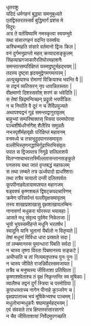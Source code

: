 धृतराष्ट्रः  
यदिदं धर्मगहनं बुद्ध्या समनुबुध्यते  
एतद्विस्तरतस्सर्वं बुद्धिमार्गं प्रशंस मे  
विदुरः  
अत्र ते वर्तयिष्यामि नमस्कृत्वा स्वयम्भुवे  
यथा संसारगहनं वदन्ति परमर्षयः  
कश्चिन्महति संसारे वर्तमानो द्विजः किल |  
वनं दुर्गमनुप्राप्तो महत् क्रव्यादसङ्कुलम्  
सिंहव्याघ्रगजाकारैरतिघोरमहाशनैः  
समन्तात्सम्परिक्षिप्तं यस्माद्द्रष्टुर्महद्भयम् ||  
तदस्य दृष्ट्वा हृदयमुद्वेगमगमत्परम् |  
अत्युच्छ्रयाश्च रोमाणां विक्रियाश्च भवन्ति वै ||  
स तद्वनं व्यतिसरन् नृप धावन्नितस्ततः |  
वीक्षमाणो दिशस्सर्वाश् शरणं क भवेदिति ||  
स तेषां छिद्रमन्विच्छन् प्रद्रुतो भयपीडितः  
न च निर्याति वै दूरं न च तैर्विप्रयुज्यते  
अथापश्यद्वनं गूढं समन्ताद्वागुरावृतम्  
बाहुभ्यां सम्परिष्वक्तस् स्त्रिया परमघोरया  
पञ्चशीर्षधरैर्नागैश् शैलैरिव समुन्नतैः  
नभःस्पृशैर्महावृक्षैः परिक्षिप्तं महावनम्  
वनमध्ये च तत्राभूदुदपानस्समावृतः  
वल्लीभिस्तृणनद्धाभिर्गूढाभिरभिसंवृतः  
पपात स द्विजस्तत्र निगूढे सलिलाशये  
विलग्नश्चाभवत्तस्मिँल्लतासन्तानसङ्कुले  
पनसस्य यथा जातं वृन्तबद्धं महाफलम्  
स तथा लम्बते तत्र ऊर्ध्वपादो ह्यधश्शिराः  
तथा तत्रैव चायातो दन्ती दलितपर्वतः   
कूपपीनाहवेलायामपश्यत महागजम्  
षड्वक्त्रं कृष्णशबलं द्विषट्कपदचारिणम्  
क्रमेण परिसर्पन्तं वल्लीवृक्षसमावृतम्  
तस्य शाखाप्रशाखासु वृक्षशाखावलम्बिनः  
नानावर्णा मधुकरा घोररूपा भयावहाः |  
आसते मधु संवृत्य पूर्वमेव निकेतजाः ||  
भूयो भूयस्समीहन्ते मधूनि भरतर्षभ |  
स्वादूनि यानि भूतानां यैर्बालो न वितृप्यते ||  
तेषां मधूनां विविधा धारा प्रस्रवते सदा |  
तां लम्बमानस्स पुमान्धारां पिबति सर्वदा ||  
न चास्य तृष्णा विरता पिबमानस्य सङ्कटे |  
अभीप्सति च तां नित्यमतृप्तश्च पुनः पुनः ||  
न चास्य जीविते राजन्निर्वेदस्समजायत |  
तत्रैव च मनुष्यस्य जीविताशा प्रतिष्ठिता ||  
कृष्णाश्श्वेताश्च तं वृक्षं निकृन्तन्ति स्म मूषिकाः |  
व्यालैश्च तद्वनं दुर्गं स्त्रिया च परमोग्रिया ||  
कूपाधस्ताच्च नागेन पीनाहे कुञ्जरेण च |  
वृक्षप्रपाताच्च भयं मूषिकेभ्यश्च पञ्चमम् ||  
मधुलोभान्मधुकरैः षष्ठमाहुर्महद्भयम् |  
एवं संवसते तत्र क्षिप्तस्संसारसागरे  
न चैव जीविताशायां निर्वेदमुपगच्छति  

